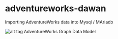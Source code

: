 # adventureworks-dawan
Importing AdventureWorks data into Mysql / MAriadb

![alt tag](https://raw.githubusercontent.com/sfrechette/adventureworks-neo4j/master/graphmodel_adventureworks.png)
AdventureWorks Graph Data Model



